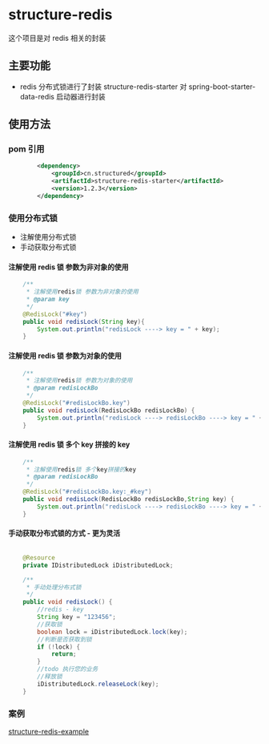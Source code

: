 # structure-redis

这个项目是对 redis 相关的封装

## 主要功能

- redis 分布式锁进行了封装 structure-redis-starter 对 spring-boot-starter-data-redis 启动器进行封装

## 使用方法

### pom 引用

```xml
        <dependency>
            <groupId>cn.structured</groupId>
            <artifactId>structure-redis-starter</artifactId>
            <version>1.2.3</version>
        </dependency>
```

### 使用分布式锁

- 注解使用分布式锁
- 手动获取分布式锁

#### 注解使用 redis 锁 参数为非对象的使用

```java
    /**
     * 注解使用redis锁 参数为非对象的使用
     * @param key
     */
    @RedisLock("#key")
    public void redisLock(String key){
        System.out.println("redisLock ----> key = " + key);
    }
```

#### 注解使用 redis 锁 参数为对象的使用

```java
    /**
     * 注解使用redis锁 参数为对象的使用
     * @param redisLockBo
     */
    @RedisLock("#redisLockBo.key")
    public void redisLock(RedisLockBo redisLockBo) {
        System.out.println("redisLock ----> redisLockBo ----> key = " + redisLockBo.getKey());
    }
```

#### 注解使用 redis 锁 多个 key 拼接的 key

```java
    /**
     * 注解使用redis锁 多个key拼接的key
     * @param redisLockBo
     */
    @RedisLock("#redisLockBo.key:_#key")
    public void redisLock(RedisLockBo redisLockBo,String key) {
        System.out.println("redisLock ----> redisLockBo ----> key = " + redisLockBo.getKey()+ ":" + key);
    }
```

#### 手动获取分布式锁的方式 - 更为灵活

```java

    @Resource
    private IDistributedLock iDistributedLock;

    /**
     * 手动处理分布式锁
     */
    public void redisLock() {
        //redis - key
        String key = "123456";
        //获取锁
        boolean lock = iDistributedLock.lock(key);
        //判断是否获取到锁
        if (!lock) {
            return;
        }
        //todo 执行您的业务
        //释放锁
        iDistributedLock.releaseLock(key);
    }
```

### 案例

[structure-redis-example](structure-redis-example/README.md)
